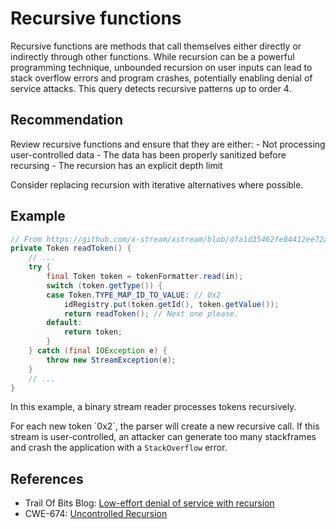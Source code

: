 # Recursive functions
Recursive functions are methods that call themselves either directly or indirectly through other functions. While recursion can be a powerful programming technique, unbounded recursion on user inputs can lead to stack overflow errors and program crashes, potentially enabling denial of service attacks. This query detects recursive patterns up to order 4.


## Recommendation
Review recursive functions and ensure that they are either: - Not processing user-controlled data - The data has been properly sanitized before recursing - The recursion has an explicit depth limit

Consider replacing recursion with iterative alternatives where possible.


## Example

```java
// From https://github.com/x-stream/xstream/blob/dfa1d35462fe84412ee72a9b0cf5b5c633086520/xstream/src/java/com/thoughtworks/xstream/io/binary/BinaryStreamReader.java#L165
private Token readToken() {
    // ...
    try {
        final Token token = tokenFormatter.read(in);
        switch (token.getType()) {
        case Token.TYPE_MAP_ID_TO_VALUE: // 0x2
            idRegistry.put(token.getId(), token.getValue());
            return readToken(); // Next one please.
        default:
            return token;
        }
    } catch (final IOException e) {
        throw new StreamException(e);
    }
    // ...
}
```
In this example, a binary stream reader processes tokens recursively.

For each new token \`0x2\`, the parser will create a new recursive call. If this stream is user-controlled, an attacker can generate too many stackframes and crash the application with a `StackOverflow` error.


## References
* Trail Of Bits Blog: [Low-effort denial of service with recursion](https://blog.trailofbits.com/2024/05/16/TODO/)
* CWE-674: [Uncontrolled Recursion](https://cwe.mitre.org/data/definitions/674.html)

